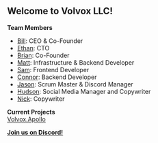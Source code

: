 ## Welcome to Volvox LLC!

**Team Members**

- [Bill](https://github.com/BillChirico): CEO & Co-Founder
- [Ethan](https://github.com/Ethan-Guest): CTO
- [Brian](https://github.com/brianebeling): Co-Founder
- [Matt](https://github.com/mhallmark): Infrastructure & Backend Developer
- [Sam](https://github.com/codingsamuel): Frontend Developer
- [Connor](https://github.com/cxnky/cxnky): Backend Developer
- [Jason](https://github.com/Jason-Hurtado): Scrum Master & Discord Manager
- [Hudson](https://github.com/hudsonisabella): Social Media Manager and Copywriter
- [Nick](https://github.com/NickSchiazzano): Copywriter

**Current Projects**\
[Volvox.Apollo](https://apollo.volvox.tech)

**[Join us on Discord!](https://discord.gg/Y6BgvsWuNU)**
